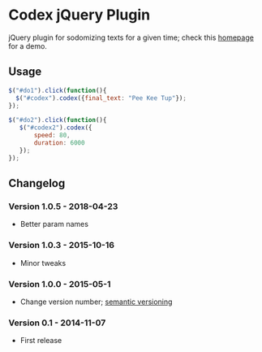 # Codex jQuery Plugin
jQuery plugin for sodomizing texts for a given time; check this [homepage](https://minimo.io) for a demo.

<h2>Usage</h2>

```javascript
$("#do1").click(function(){
  $("#codex").codex({final_text: "Pee Kee Tup"});
});

$("#do2").click(function(){
   $("#codex2").codex({
       speed: 80,
       duration: 6000
   });
});
```

## Changelog
### Version 1.0.5 - 2018-04-23
  * Better param names
### Version 1.0.3 - 2015-10-16
  * Minor tweaks
### Version 1.0.0 - 2015-05-1
  * Change version number; [semantic versioning](https://docs.npmjs.com/getting-started/semantic-versioning)
### Version 0.1 - 2014-11-07
  * First release
